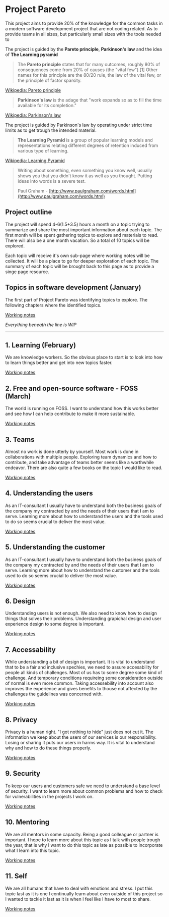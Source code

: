 # Project Pareto 

This project aims to provide 20% of the knowledge for the common tasks in a modern software development project that are not coding related. As to provide teams in all sizes, but particularly small sizes with the tools needed to 

The project is guided by the **Pareto principle**, **Parkinson's law** and the idea of **The Learning pyramid**

>The **Pareto principle** states that for many outcomes, roughly 80% of consequences come from 20% of causes (the "vital few").[1] Other names for this principle are the 80/20 rule, the law of the vital few, or the principle of factor sparsity.

[Wikipedia: Pareto principle](https://en.wikipedia.org/wiki/Pareto_principle)

>**Parkinson's law** is the adage that "work expands so as to fill the time available for its completion."

[Wikipedia: Parkinson's law](https://en.wikipedia.org/wiki/Parkinson%27s_law)

The project is guided by Parkinson's law by operating under strict time limits as to get trough the intended material.


>**The Learning Pyramid** is a group of popular learning models and representations relating different degrees of retention induced from various type of learning.

[Wikipedia: Learning Pyramid](https://en.wikipedia.org/wiki/Learning_pyramid)

>Writing about something, even something you know well, usually shows you that you didn't know it as well as you thought. Putting ideas into words is a severe test.
>
>Paul Graham - [http://www.paulgraham.com/words.html](http://www.paulgraham.com/words.html)


## Project outline
The project will spend 4-6(1.5+3.5) hours a month on a topic trying to summarize and share the most important information about each topic. The first month will be spent gathering topics to explore and materials to read. There will also be a one month vacation. So a total of 10 topics will be explored.

Each topic will receive it's own sub-page where working notes will be collected. It will be a place to go for deeper exploration of each topic. The summary of each topic will be brought back to this page as to provide a singe page resource.  

## Topics in software development (January)

The first part of Project Pareto was identifying topics to explore. The following chapters where the identified topics.

[Working notes](./0-topics)


*Everything beneath the line is WIP*

---

## 1. Learning (February)
We are knowledge workers. So the obvious place to start is to look into how to learn things better and get into new topics faster.

[Working notes](./1-learning)


## 2. Free and open-source software - FOSS (March)
The world is running on FOSS. I want to understand how this works better and see how I can help contribute to make it more sustainable. 

[Working notes](./2-foss)


## 3. Teams
Almost no work is done utterly by yourself. Most work is done in collaborations with multiple people. Exploring team dynamics and how to contribute, and take advantage of teams better seems like a worthwhile endeavor. There are also quite a few books on the topic I would like to read.


[Working notes](./3-teams)


## 4. Understanding the users
As an IT-consultant I usually have to understand both the business goals of the company my contracted by and the needs of their users that I am to serve. Learning more about how to understand the users and the tools used to do so seems crucial to deliver the most value.

[Working notes](./4-users)


## 5. Understanding the customer
As an IT-consultant I usually have to understand both the business goals of the company my contracted by and the needs of their users that I am to serve. Learning more about how to understand the customer and the tools used to do so seems crucial to deliver the most value.

[Working notes](./5-customers)



## 6. Design
Understanding users is not enough. We also need to know how to design things that solves their problems. Understanding grapichal design and user experience design to some degree is important. 


[Working notes](./6-design)


## 7. Accessability
While understanding a bit of design is important. It is vital to understand that to be a fair and inclusive spechies, we need to assure accesability for people all kinds of challenges. Most of us has to some degree some kind of challenge. And temporary conditions requireing some consideration outside of normal is even more common. Taking accessebility into account also improves the experience and gives benefits to thouse not affected by the challenges the guidelines was concerned with.

[Working notes](./7-accessability
)

## 8. Privacy
Privacy is a human right. "I got nothing to hide" just does not cut it. The information we keep about the users of our services is our responsibility. Losing or sharing it puts our users in harms way. It is vital to understand why and how to do these things properly.

[Working notes](./8-privacy)


## 9. Security
To keep our users and customers safe we need to understand a base level of security. I want to learn more about common problems and how to check for vulnerabilities in the projects I work on.

[Working notes](./9-security)


## 10. Mentoring
We are all mentors in some capacity. Being a good colleague or partner is important. I hope to learn more about this topic as I talk with people trough the year, that is why I want to do this topic as late as possible to incorporate what I learn into this topic.

[Working notes](./10-mentoring)


## 11. Self
We are all humans that have to deal with emotions and stress. I put this topic last as it is one I continually learn about even outside of this project so I wanted to tackle it last as it is when I feel like I have to most to share.

[Working notes](./11-self)
